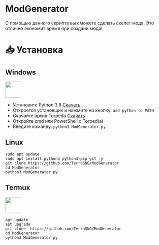 # ModGenerator

С помощью данного скрипта вы сможете сделать скелет мода. Это отлично экономит время при создани мода!

# 📥 Установка

<h2>Windows</h2> <img src="https://cdn.iconscout.com/icon/free/png-256/windows-221-1175066.png" width="50" height="50">  

  - Установите Python 3.8 [Скачать](https://www.python.org/downloads/release/python-38)
  - Откроется установщик и нажмите на кнопку: `add python to PATH`
  - Скачайте архив Torpeda <a href="https://github.com/TerraSNG/ModGenerator/archive/refs/heads/main.zip" target="blank">Скачать</a>
  - Откройте cmd или PowerShell с Torped(a)
  - Введите команду: `python3 ModGenerator.py `

<h2> Linux</h2>

```
sudo apt update
sudo apt install python3 python3-pip git -y
git clone https://github.com/TerraSNG/ModGenerator
cd ModGenerator
python3 ModGenerator.py
```

<h2> Termux</h2><img src="https://brandslogos.com/wp-content/uploads/images/large/terminal-logo.png" width="50" height="50">  

```
apt update
apt upgrade
git clone  https://github.com/TerraSNG/ModGenerator
cd ModGenerator
python3 ModGenerator.py
```
